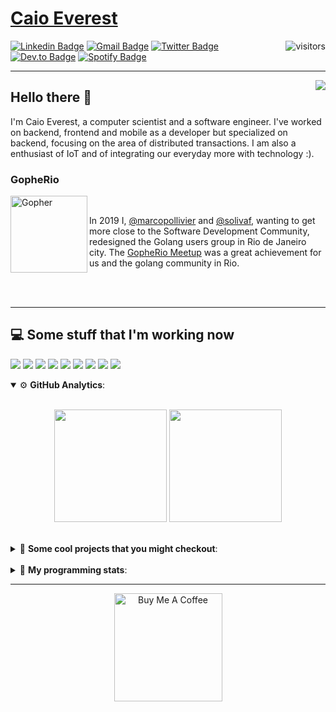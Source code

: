# [Caio Everest](https://caioeverest.dev)

<img align="right" src="https://visitor-badge.glitch.me/badge?page_id=caioeverest.caioeverest" alt="visitors">

[![Linkedin Badge](https://img.shields.io/badge/-LinkedIn-blue?style=flat-square&logo=Linkedin&logoColor=white&link=https://www.linkedin.com/in/caioeverest/)](https://www.linkedin.com/in/caioeverest/)
[![Gmail Badge](https://img.shields.io/badge/-Gmail-c14438?style=flat-square&logo=Gmail&logoColor=white&link=mailto:mollivier.dev@gmail.com)](mailto:caioeverest.b@gmail.com/)
[![Twitter Badge](https://img.shields.io/badge/-Twitter-1DA1F2?style=flat-square&logo=Twitter&logoColor=white&link=https://twitter.com/caioeverest)](https://twitter.com/caioeverest)
[![Dev.to Badge](https://img.shields.io/badge/-Dev.to-363D44?style=flat-square&logo=Dev.to&logoColor=white&link=https://dev.to/caioeverest)](https://dev.to/caioeverest)
[![Spotify Badge](https://img.shields.io/badge/-Spotify-1ED760?style=flat-square&amp;labelColor=fff&amp;logo=Spotify&link=https://open.spotify.com/user/caio.everest)](https://open.spotify.com/user/caio.everest)

---
<img align="right" src="https://media3.giphy.com/media/Nx0rz3jtxtEre/200.gif"/>

## Hello there 🖖

<p>
    I'm Caio Everest, a computer scientist and a software engineer. I've worked on backend, frontend and mobile as a developer
    but specialized on backend, focusing on the area of distributed transactions. I am also a enthusiast of IoT and of integrating
    our everyday more with technology :).
</p>

### GopheRio

<img align="left" src="https://i.imgur.com/zmxMolD.png" alt="Gopher" width="123em">

<br>
<p>
    In 2019 I, <a href="https://github.com/marcopollivier">@marcopollivier</a> and <a href="https://github.com/solivaf">
    @solivaf</a>, wanting to get more close to the Software Development
    Community, redesigned the Golang users group in Rio de Janeiro city. The <a href="https://www.meetup.com/GopheRio">
    GopheRio Meetup</a> was a great achievement for us and the golang community in Rio.
</p>
<br><br>

---

## 💻 Some stuff that I'm working now

<a href=""><img src="https://img.shields.io/badge/-Go-00ADD8?style=flat-square&logo=go&logoColor=white"></a>
<a href=""><img src="https://img.shields.io/badge/-Rust-4f4f4f?style=flat-square&logo=rust&logoColor=white"></a>
<a href=""><img src="https://img.shields.io/badge/-Python-F7C400?style=flat-square&logo=python&logoColor=white"></a>
<a href=""><img src="https://img.shields.io/badge/-Ruby-980D02?style=flat-square&logo=ruby&logoColor=white"></a>
<a href=""><img src="http://img.shields.io/badge/-Java-007396?style=flat-square&logo=java&logoColor=white"></a>
<a href=""><img src="http://img.shields.io/badge/-Kotlin-7B6BDA?style=flat-square&logo=kotlin&logoColor=white"></a>
<a href=""><img src="http://img.shields.io/badge/-JavaScript-F7DF1E?style=flat-square&logo=JavaScript&logoColor=white"></a>
<a href=""><img src="http://img.shields.io/badge/-Terraform-623CE4?style=flat-square&logo=Terraform&logoColor=white"></a>
<a href=""><img src="http://img.shields.io/badge/-Ansible-171615?style=flat-square&logo=Ansible&logoColor=white"></a>

<details open>
    <summary>⚙ <b>GitHub Analytics</b>: </summary>
    <br>
    <p align="center">
        <img height="180em" src="https://github-readme-stats-eight-theta.vercel.app/api?username=caioeverest&show_icons=true&theme=tokyonight&include_all_commits=true&count_private=true"/>
        <img height="180em" src="https://github-readme-stats-eight-theta.vercel.app/api/top-langs/?username=caioeverest&layout=compact&langs_count=8&theme=tokyonight&include_all_commits=true&count_private=true"/>
    </p>
</details>

<br>

<details>
    <summary>🔨 <b>Some cool projects that you might checkout</b>: </summary>
    <div style="margin-left:3em">
        <li>🌠 <a href="https://github.com/caioeverest/supernova">Supernova</a> - Script that builds a development environment on linux machines</li>
        <li>⚙ <a href="https://github.com/caioeverest/gocfg">Gocfg</a> - A golang library that loads config structs from files with environment interpolation</li>
    </div>
</details>

<br>


<details>
 <summary>🤖 <b>My programming stats</b>: </summary>
<br>
<!--START_SECTION:waka-->
![Code Time](http://img.shields.io/badge/Code%20Time-3%2C342%20hrs%2022%20mins-blue)

**🐱 My GitHub Data** 

> 📦 80.6 kB Used in GitHub's Storage 
 > 
> 🏆 0 Contributions in the Year 2025
 > 
> 🚫 Not Opted to Hire
 > 
> 📜 42 Public Repositories 
 > 
> 🔑 9 Private Repositories 
 > 
**I'm an Early 🐤** 

```text
🌞 Morning                846 commits         ████░░░░░░░░░░░░░░░░░░░░░   17.92 % 
🌆 Daytime                2281 commits        ████████████░░░░░░░░░░░░░   48.31 % 
🌃 Evening                1083 commits        ██████░░░░░░░░░░░░░░░░░░░   22.94 % 
🌙 Night                  512 commits         ███░░░░░░░░░░░░░░░░░░░░░░   10.84 % 
```
📅 **I'm Most Productive on Wednesday** 

```text
Monday                   637 commits         ███░░░░░░░░░░░░░░░░░░░░░░   13.49 % 
Tuesday                  1151 commits        ██████░░░░░░░░░░░░░░░░░░░   24.38 % 
Wednesday                1260 commits        ███████░░░░░░░░░░░░░░░░░░   26.68 % 
Thursday                 424 commits         ██░░░░░░░░░░░░░░░░░░░░░░░   08.98 % 
Friday                   868 commits         █████░░░░░░░░░░░░░░░░░░░░   18.38 % 
Saturday                 157 commits         █░░░░░░░░░░░░░░░░░░░░░░░░   03.32 % 
Sunday                   225 commits         █░░░░░░░░░░░░░░░░░░░░░░░░   04.76 % 
```


📊 **This Week I Spent My Time On** 

```text
💬 Programming Languages: 
Go                       2 hrs 23 mins       █████████████░░░░░░░░░░░░   52.83 % 
YAML                     1 hr 10 mins        ███████░░░░░░░░░░░░░░░░░░   26.01 % 
fish                     24 mins             ██░░░░░░░░░░░░░░░░░░░░░░░   08.91 % 
Bash                     19 mins             ██░░░░░░░░░░░░░░░░░░░░░░░   07.25 % 
INI                      6 mins              █░░░░░░░░░░░░░░░░░░░░░░░░   02.31 % 

🔥 Editors: 
Neovim                   2 hrs 41 mins       ███████████████░░░░░░░░░░   59.64 % 
Cursor                   1 hr 49 mins        ██████████░░░░░░░░░░░░░░░   40.36 % 

💻 Operating System: 
Mac                      4 hrs 30 mins       █████████████████████████   100.00 % 
```

**I Mostly Code in Go** 

```text
Go                       40 repos            ████████████░░░░░░░░░░░░░   48.19 % 
Shell                    5 repos             ██░░░░░░░░░░░░░░░░░░░░░░░   06.02 % 
Java                     4 repos             █░░░░░░░░░░░░░░░░░░░░░░░░   04.82 % 
Nix                      1 repo              ░░░░░░░░░░░░░░░░░░░░░░░░░   01.20 % 
Lua                      1 repo              ░░░░░░░░░░░░░░░░░░░░░░░░░   01.20 % 
```




 Last Updated on 28/07/2025 03:00:10 UTC
<!--END_SECTION:waka-->
</details>

---

<p align="center">
    <a href="https://www.buymeacoffee.com/caioeverest" target="_blank">
        <img src="https://az743702.vo.msecnd.net/cdn/kofi3.png?v=a" alt="Buy Me A Coffee" width="173em">
    </a>
</p>

